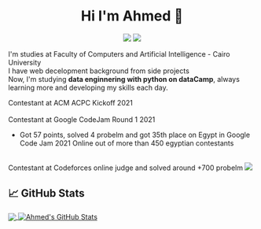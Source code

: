 
<h1 align="center">Hi I'm Ahmed 👋</h1>
<p align="center">
    <a href="https://twitter.com/Ahmed_3tya"><img src="https://img.shields.io/badge/twitter-%231FA1F1?style=flat&logo=twitter&logoColor=white"/></a>
    <a href="https://www.linkedin.com/in/ahmed-atya-0635531a3/"><img src="https://img.shields.io/badge/linkedin-%230177B5?style=flat&logo=linkedin&logoColor=white"/></a>
  </p>
  

I'm studies at Faculty of Computers and Artificial Intelligence - Cairo University <br>
I have web decelopment background from side projects <br>
Now, I'm studying **data enginnering with python on dataCamp**, always learning more and developing my skills each day.<br>

Contestant at ACM ACPC Kickoff 2021 <br> <br>
Contestant at Google CodeJam Round 1 2021 <br>
- Got 57 points, solved 4 probelm and got 35th place on Egypt in Google Code Jam 2021 Online out of more than 450 egyptian contestants <br><br>

Contestant at Codeforces online judge and solved around +700 probelm <a href="https://drive.google.com/file/d/1KzcvimF7fUOkLp_QjZtQoJQS-F3H9tHd/view?usp=sharing"><img src="https://img.shields.io/badge/Codeforces-%231FA1F1?style=flat&logo=Codeforces&logoColor=white"/></a>
<!-- More info, tips and tricks for making GitHub Profile README can be found in my article at https://towardsdatascience.com/build-a-stunning-readme-for-your-github-profile-9b80434fe5d7 -->


## &#x1f4c8; GitHub Stats

<a href="https://github.com/AhmedAtya74">
  <img align="center" src="https://github-readme-stats.vercel.app/api/top-langs/?username=AhmedAtya74&hide=java,html,tex&title_color=ffffff&text_color=c9cacc&icon_color=2bbc8a&bg_color=1d1f21&langs_count=3" />
</a>
<a href="https://github.com/AhmedAtya74">
  <img align="center" src="https://github-readme-stats.vercel.app/api?username=AhmedAtya74&show_icons=true&line_height=27&count_private=true&title_color=ffffff&text_color=c9cacc&icon_color=2bbc8a&bg_color=1d1f21" alt="Ahmed's GitHub Stats" />
</a>

